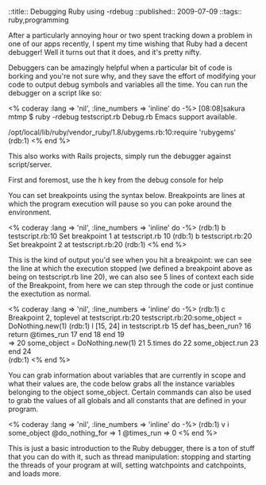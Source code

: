 ::title::       Debugging Ruby using -rdebug
::published::   2009-07-09
::tags::        ruby,programming

After a particularly annoying hour or two spent tracking down a problem in one of our apps recently, I spent my time wishing that Ruby had a decent debugger! Well it turns out that it does, and it's pretty nifty.

Debuggers can be amazingly helpful when a particular bit of code is borking and you're not sure why, and they save the effort of modifying your code to output debug symbols and variables all the time. You can run the debugger on a script like so:

<% coderay :lang => 'nil', :line_numbers => 'inline' do -%>
[08:08]sakura mtmp $ ruby -rdebug testscript.rb 
Debug.rb
Emacs support available.

/opt/local/lib/ruby/vendor_ruby/1.8/ubygems.rb:10:require 'rubygems'
(rdb:1)
<% end %>

This also works with Rails projects, simply run the debugger against script/server.

First and foremost, use the h key from the debug console for help

You can set breakpoints using the syntax below. Breakpoints are lines at which the program execution will pause so you can poke around the environment.

<% coderay :lang => 'nil', :line_numbers => 'inline' do -%>
(rdb:1) b testscript.rb:10
Set breakpoint 1 at testscript.rb 10
(rdb:1) b testscript.rb:20
Set breakpoint 2 at testscript.rb:20
(rdb:1) 
<% end %>

This is the kind of output you'd see when you hit a breakpoint: we can see the line at which the execution stopped (we defined a breakpoint above as being on testscript.rb line 20), we can also see 5 lines of context each side of the Breakpoint, from here we can step through the code or just continue the exectution as normal.

<% coderay :lang => 'nil', :line_numbers => 'inline' do -%>
(rdb:1) c
Breakpoint 2, toplevel at testscript.rb:20
testscript.rb:20:some_object = DoNothing.new(1)
(rdb:1) l
[15, 24] in testscript.rb
   15    def has_been_run?
   16      return @times_run
   17    end
   18  end
   19  
=> 20  some_object = DoNothing.new(1)
   21  5.times do
   22    some_object.run
   23  end
   24  
(rdb:1) 
<% end %>

You can grab information about variables that are currently in scope and what their values are, the code below grabs all the instance variables belonging to the object some_object. Certain commands can also be used to grab the values of all globals and all constants that are defined in your program.

<% coderay :lang => 'nil', :line_numbers => 'inline' do -%>
(rdb:1) v i some_object
  @do_nothing_for => 1
  @times_run => 0
<% end %>

This is just a basic introduction to the Ruby debugger, there is a ton of stuff that you can do with it, such as thread manipulation: stopping and starting the threads of your program at will, setting watchpoints and catchpoints, and loads more.